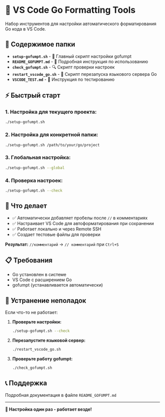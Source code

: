 # 🚀 VS Code Go Formatting Tools

Набор инструментов для настройки автоматического форматирования Go кода в VS Code.

## 📁 Содержимое папки

- **`setup-gofumpt.sh`** - 🎯 Главный скрипт настройки gofumpt
- **`README_GOFUMPT.md`** - 📖 Подробная инструкция по использованию
- **`check_gofumpt.sh`** - 🔍 Скрипт проверки настроек
- **`restart_vscode_go.sh`** - 🔄 Скрипт перезапуска языкового сервера Go
- **`VSCODE_TEST.md`** - 🧪 Инструкция по тестированию

## ⚡ Быстрый старт

### 1. Настройка для текущего проекта:
```bash
./setup-gofumpt.sh
```

### 2. Настройка для конкретной папки:
```bash
./setup-gofumpt.sh /path/to/your/go/project
```

### 3. Глобальная настройка:
```bash
./setup-gofumpt.sh --global
```

### 4. Проверка настроек:
```bash
./setup-gofumpt.sh --check
```

## 🎯 Что делает

- ✅ Автоматически добавляет пробелы после `//` в комментариях
- ✅ Настраивает VS Code для автоформатирования при сохранении
- ✅ Работает локально и через Remote SSH
- ✅ Создает тестовые файлы для проверки

**Результат:** `//комментарий` → `// комментарий` при `Ctrl+S`

## 📋 Требования

- Go установлен в системе
- VS Code с расширением Go
- gofumpt (устанавливается автоматически)

## 🔧 Устранение неполадок

Если что-то не работает:

1. **Проверьте настройки:**
   ```bash
   ./setup-gofumpt.sh --check
   ```

2. **Перезапустите языковой сервер:**
   ```bash
   ./restart_vscode_go.sh
   ```

3. **Проверьте работу gofumpt:**
   ```bash
   ./check_gofumpt.sh
   ```

## 📞 Поддержка

Подробная документация в файле `README_GOFUMPT.md`

---

**🎉 Настройка один раз - работает везде!**
